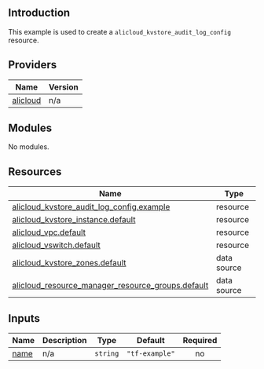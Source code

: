 ## Introduction

This example is used to create a `alicloud_kvstore_audit_log_config` resource.

<!-- BEGIN_TF_DOCS -->
## Providers

| Name | Version |
|------|---------|
| <a name="provider_alicloud"></a> [alicloud](#provider\_alicloud) | n/a |

## Modules

No modules.

## Resources

| Name | Type |
|------|------|
| [alicloud_kvstore_audit_log_config.example](https://registry.terraform.io/providers/aliyun/alicloud/latest/docs/resources/kvstore_audit_log_config) | resource |
| [alicloud_kvstore_instance.default](https://registry.terraform.io/providers/aliyun/alicloud/latest/docs/resources/kvstore_instance) | resource |
| [alicloud_vpc.default](https://registry.terraform.io/providers/aliyun/alicloud/latest/docs/resources/vpc) | resource |
| [alicloud_vswitch.default](https://registry.terraform.io/providers/aliyun/alicloud/latest/docs/resources/vswitch) | resource |
| [alicloud_kvstore_zones.default](https://registry.terraform.io/providers/aliyun/alicloud/latest/docs/data-sources/kvstore_zones) | data source |
| [alicloud_resource_manager_resource_groups.default](https://registry.terraform.io/providers/aliyun/alicloud/latest/docs/data-sources/resource_manager_resource_groups) | data source |

## Inputs

| Name | Description | Type | Default | Required |
|------|-------------|------|---------|:--------:|
| <a name="input_name"></a> [name](#input\_name) | n/a | `string` | `"tf-example"` | no |
<!-- END_TF_DOCS -->    